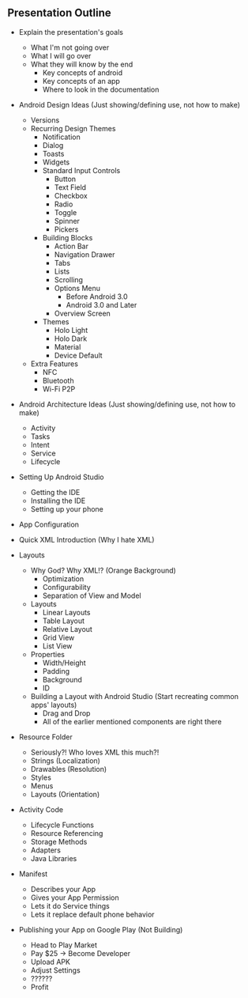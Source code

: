 Presentation Outline
--------------------

 * Explain the presentation's goals
   * What I'm not going over
   * What I will go over
   * What they will know by the end
     * Key concepts of android
     * Key concepts of an app
     * Where to look in the documentation

 * Android Design Ideas (Just showing/defining use, not how to make)
   * Versions
   * Recurring Design Themes
     * Notification
     * Dialog
     * Toasts
     * Widgets
     * Standard Input Controls
       * Button
       * Text Field
       * Checkbox
       * Radio
       * Toggle
       * Spinner
       * Pickers
     * Building Blocks
       * Action Bar
       * Navigation Drawer
       * Tabs
       * Lists
       * Scrolling
       * Options Menu
         * Before Android 3.0
         * Android 3.0 and Later
       * Overview Screen
     * Themes
       * Holo Light
       * Holo Dark
       * Material
       * Device Default
   * Extra Features
     * NFC
     * Bluetooth
     * Wi-Fi P2P

 * Android Architecture Ideas (Just showing/defining use, not how to make)
   * Activity
   * Tasks
   * Intent
   * Service
   * Lifecycle

 * Setting Up Android Studio
   * Getting the IDE
   * Installing the IDE
   * Setting up your phone

 * App Configuration

 * Quick XML Introduction (Why I hate XML)

 * Layouts
   * Why God? Why XML!? (Orange Background)
     * Optimization
     * Configurability
     * Separation of View and Model
   * Layouts
     * Linear Layouts
     * Table Layout
     * Relative Layout
     * Grid View
     * List View
   * Properties
     * Width/Height
     * Padding
     * Background
     * ID
   * Building a Layout with Android Studio (Start recreating common apps' layouts)
     * Drag and Drop
     * All of the earlier mentioned components are right there

 * Resource Folder
   * Seriously?! Who loves XML this much?!
   * Strings (Localization)
   * Drawables (Resolution)
   * Styles
   * Menus
   * Layouts (Orientation)

 * Activity Code
   * Lifecycle Functions
   * Resource Referencing
   * Storage Methods
   * Adapters
   * Java Libraries

 * Manifest
   * Describes your App
   * Gives your App Permission
   * Lets it do Service things
   * Lets it replace default phone behavior

 * Publishing your App on Google Play (Not Building)
   * Head to Play Market
   * Pay $25 -> Become Developer
   * Upload APK
   * Adjust Settings
   * ??????
   * Profit